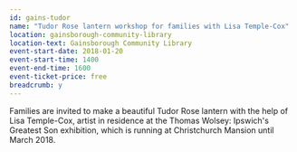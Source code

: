 ```yaml
---
id: gains-tudor
name: "Tudor Rose lantern workshop for families with Lisa Temple-Cox"
location: gainsborough-community-library
location-text: Gainsborough Community Library
event-start-date: 2018-01-20
event-start-time: 1400
event-end-time: 1600
event-ticket-price: free
breadcrumb: y
---
```


Families are invited to make a beautiful Tudor Rose lantern with the help of Lisa Temple-Cox, artist in residence at the Thomas Wolsey: Ipswich's Greatest Son exhibition, which is running at Christchurch Mansion until March 2018.
